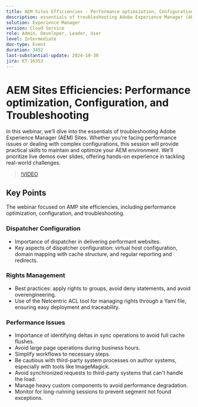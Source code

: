 ```yaml
---
title: AEM Sites Efficiencies - Performance optimization, Configuration, and Troubleshooting
description: essentials of troubleshooting Adobe Experience Manager (AEM) Sites. Whether you're facing performance issues or dealing with complex configurations, this session will provide practical skills to maintain and optimize your AEM environment. We’ll prioritize live demos over slides, offering hands-on experience in tackling real-world challenges.​Key Discussion Points:- Virtual host configuration & domain mapping- Performance Issues- Authorization, Identification, User Permissions
solution: Experience Manager
version: Cloud Service
role: Admin, Developer, Leader, User
level: Intermediate
doc-type: Event
duration: 3452
last-substantial-update: 2024-10-30
jira: KT-16353
---
```


# AEM Sites Efficiencies: Performance optimization, Configuration, and Troubleshooting

In this webinar, we’ll dive into the essentials of troubleshooting Adobe Experience Manager (AEM) Sites. Whether you're facing performance issues or dealing with complex configurations, this session will provide practical skills to maintain and optimize your AEM environment. We’ll prioritize live demos over slides, offering hands-on experience in tackling real-world challenges.​

>[!VIDEO](https://video.tv.adobe.com/v/3435114/?learn=on)

## Key Points

The webinar focused on AMP site efficiencies, including performance optimization, configuration, and troubleshooting.

### Dispatcher Configuration

* Importance of dispatcher in delivering performant websites.
* Key aspects of dispatcher configuration: virtual host configuration, domain mapping with cache structure, and regular reporting and redirects.

### Rights Management

* Best practices: apply rights to groups, avoid deny statements, and avoid overengineering.
* Use of the Netcentric ACL tool for managing rights through a Yaml file, ensuring easy deployment and traceability.

### Performance Issues

* Importance of identifying deltas in sync operations to avoid full cache flushes.
* Avoid large page operations during business hours.
* Simplify workflows to necessary steps.
* Be cautious with third-party system processes on author systems, especially with tools like ImageMagick.
* Avoid synchronized requests to third-party systems that can't handle the load.
* Manage heavy custom components to avoid performance degradation.
* Monitor for long-running sessions to prevent segment not found exceptions.